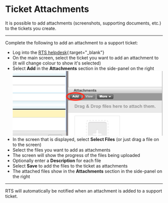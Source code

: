 # Ticket Attachments

It is possible to add attachments (screenshots, supporting documents, etc.) to the tickets you create.

___
Complete the following to add an attachment to a support ticket:

- Log into the [RTS helpdesk](https://helpdesk.rts-solutions.net){:target="_blank"}
- On the main screen, select the ticket you want to add an attachment to (it will change colour to show it's selected)
- Select **Add** in the **Attachments** section in the side-panel on the right
![Add Attachment Button](/assets/images/attachment-add-button.png)
- In the screen that is displayed, select **Select Files** (or just drag a file on to the screen)
- Select the files you want to add as attachments
- The screen will show the progress of the files being uploaded
- Optionally enter a **Description** for each file
- Select **Save** to add the files to the ticket as attachments
- The attached files show in the **Attachments** section in the side-panel on the right

___
RTS will automatically be notified when an attachment is added to a support ticket.
